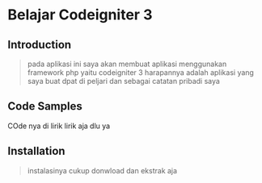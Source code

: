 # Belajar Codeigniter 3

## Introduction

>pada aplikasi ini saya akan membuat aplikasi menggunakan framework php yaitu codeigniter 3 harapannya adalah aplikasi yang saya buat dpat di peljari dan sebagai catatan pribadi saya

## Code Samples

COde nya di lirik lirik aja dlu ya

## Installation

> instalasinya cukup donwload dan ekstrak aja
